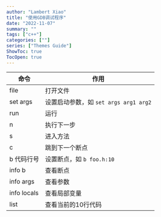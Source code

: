 ```yaml
---
author: "Lambert Xiao"
title: "使用GDB调试程序"
date: "2022-11-07"
summary: ""
tags: ["c++"]
categories: [""]
series: ["Themes Guide"]
ShowToc: true
TocOpen: true
---
```


| 命令 | 作用 |
| - | - |
| file | 打开文件 |
| set args | 设置启动参数，如 `set args arg1 arg2` |
| run | 运行 |
| n | 执行下一步 |
| s | 进入方法 |
| c | 跳到下一个断点 |
| b 代码行号 | 设置断点，如 `b foo.h:10` |
| info b | 查看断点 |
| info args | 查看参数 |
| info locals | 查看局部变量 |
| list | 查看当前的10行代码 |
